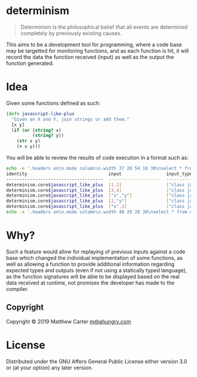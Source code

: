 # determinism

> Determinism is the philosophical belief that all events are determined
> completely by previously existing causes.

This aims to be a development tool for programming, where a code base
may be targetted for monitoring functions, and as each function is
hit, it will record the data the function received (input) as well as
the output the function generated.

# Idea

Given some functions defined as such:

```clojure
(defn javascript-like-plus
  "Given an X and Y, join strings or add them."
  [x y]
  (if (or (string? x)
          (string? y))
    (str x y)
    (+ x y)))
```

You will be able to review the results of code execution in a format
such as:

```sh
echo -e '.headers on\n.mode column\n.width 37 20 54 10 30\nselect * from det limit 5 offset 6;' | sqlite3 determinism.db
identity                               input                 input_types                                             output      output_type                     date
-------------------------------------  --------------------  ------------------------------------------------------  ----------  ------------------------------  --------------------------
determinism.core$javascript_like_plus  [1,2]                 ["class java.lang.Long","class java.lang.Long"]         3           "class java.lang.Long"          2019-08-27T00:46:35.388919
determinism.core$javascript_like_plus  [3,4]                 ["class java.lang.Long","class java.lang.Long"]         7           "class java.lang.Long"          2019-08-27T00:46:35.408665
determinism.core$javascript_like_plus  ["x","y"]             ["class java.lang.String","class java.lang.String"]     "xy"        "class java.lang.String"        2019-08-27T00:46:35.425899
determinism.core$javascript_like_plus  [2,"y"]               ["class java.lang.Long","class java.lang.String"]       "2y"        "class java.lang.String"        2019-08-27T00:46:35.436628
determinism.core$javascript_like_plus  ["x",3]               ["class java.lang.String","class java.lang.Long"]       "x3"        "class java.lang.String"        2019-08-27T00:46:35.450455
echo -e '.headers on\n.mode column\n.width 40 20 20 30\nselect * from det;' | sqlite3 determinism.db
```

# Why?

Such a feature would allow for replaying of previous inputs against a
code base which changed the individual implementation of some
functions, as well as allowing a function to provide additional
information regarding expected types and outputs (even if not using a
statically typed language), as the function signatures will be able to
be displayed based on the real data received at runtime, not promises
the developer has made to the compiler.

## Copyright

Copyright © 2019 Matthew Carter <m@ahungry.com>

# License

Distributed under the GNU Affero General Public License either version 3.0 or (at
your option) any later version.
